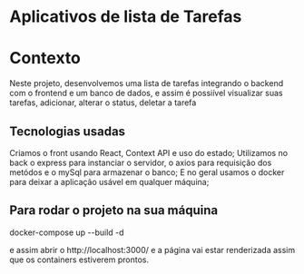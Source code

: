 # Aplicativos de lista de Tarefas

# Contexto
Neste projeto, desenvolvemos uma lista de tarefas integrando o backend com o frontend e um banco de dados, e assim é possiível visualizar suas tarefas, adicionar, alterar o status, deletar a tarefa

## Tecnologias usadas

Criamos o front usando React, Context API e uso do estado;
Utilizamos no back o express para instanciar o servidor, o axios para requisição dos metódos e o mySql para armazenar o banco;
E no geral usamos o docker para deixar a aplicação usável em qualquer máquina;

## Para rodar o projeto na sua máquina
docker-compose up --build -d

e assim abrir o http://localhost:3000/ e a página vai estar renderizada assim que os containers estiverem prontos.
